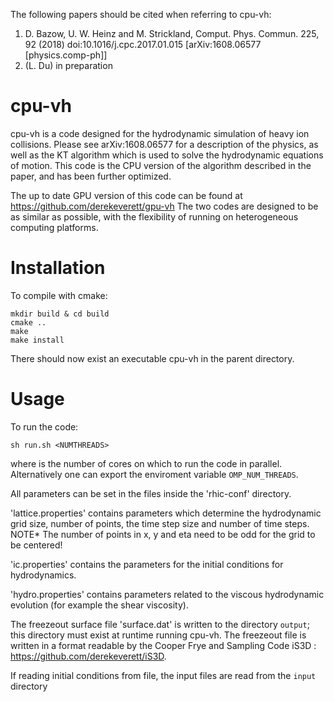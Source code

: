The following papers should be cited when referring to cpu-vh:
1) D. Bazow, U. W. Heinz and M. Strickland, Comput. Phys. Commun. 225, 92 (2018) doi:10.1016/j.cpc.2017.01.015
[arXiv:1608.06577 [physics.comp-ph]]
2) (L. Du) in preparation

# cpu-vh
cpu-vh is a code designed for the hydrodynamic simulation of heavy ion collisions.
Please see arXiv:1608.06577 for a description of the physics, as well as the KT algorithm which 
is used to solve the hydrodynamic equations of motion. 
This code is the CPU version of the algorithm described in the paper, and has been further optimized.

The up to date GPU version of this code can be found at https://github.com/derekeverett/gpu-vh
The two codes are designed to be as similar as possible, with the flexibility of running on 
heterogeneous computing platforms.

# Installation
To compile with cmake:
```
mkdir build & cd build
cmake ..
make
make install
```
There should now exist an executable cpu-vh in the parent directory. 

# Usage

To run the code:
```
sh run.sh <NUMTHREADS>
```
where <NUMTHREADS> is the number of cores on which to run the code in parallel.  
Alternatively one can export the enviroment variable `OMP_NUM_THREADS`.

All parameters can be set in the files inside the 'rhic-conf' directory.

'lattice.properties' contains parameters which determine the hydrodynamic grid size, 
number of points, the time step size and number of time steps.
NOTE* The number of points in x, y and eta need to be odd for the grid to be centered!

'ic.properties' contains the parameters for the initial conditions for hydrodynamics. 

'hydro.properties' contains parameters related to the viscous hydrodynamic evolution 
(for example the shear viscosity). 

The freezeout surface file 'surface.dat' is written to the directory `output`; 
this directory must exist at runtime running cpu-vh.
The freezeout file is written in a format readable by the Cooper Frye and 
Sampling Code iS3D : https://github.com/derekeverett/iS3D.

If reading initial conditions from file, the input files are read from the `input` directory


